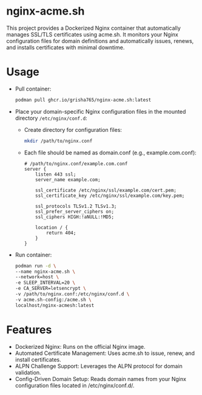 # nginx-acme.sh
This project provides a Dockerized Nginx container that automatically manages SSL/TLS certificates using acme.sh. It monitors your Nginx configuration files for domain definitions and automatically issues, renews, and installs certificates with minimal downtime.

# Usage

- Pull container:
    ```bash
    podman pull ghcr.io/grisha765/nginx-acme.sh:latest
    ```

- Place your domain-specific Nginx configuration files in the mounted directory `/etc/nginx/conf.d`:
    - Create directory for configuration files:
        ```bash
        mkdir /path/to/nginx.conf
        ```
    - Each file should be named as domain.conf (e.g., example.com.conf):
        ```nginx
        # /path/to/nginx.conf/example.com.conf
        server {
            listen 443 ssl;
            server_name example.com;

            ssl_certificate /etc/nginx/ssl/example.com/cert.pem;
            ssl_certificate_key /etc/nginx/ssl/example.com/key.pem;

            ssl_protocols TLSv1.2 TLSv1.3;
            ssl_prefer_server_ciphers on;
            ssl_ciphers HIGH:!aNULL:!MD5;

            location / {
                return 404;
            }
        }
        ```

- Run container:
    ```bash
    podman run -d \
    --name nginx-acme.sh \
    --network=host \
    -e SLEEP_INTERVAL=20 \
    -e CA_SERVER=letsencrypt \
    -v /path/to/nginx.conf:/etc/nginx/conf.d \
    -v acme.sh-config:/acme.sh \
    localhost/nginx-acmesh:latest
    ```

# Features

- Dockerized Nginx: Runs on the official Nginx image.
- Automated Certificate Management: Uses acme.sh to issue, renew, and install certificates.
- ALPN Challenge Support: Leverages the ALPN protocol for domain validation.
- Config-Driven Domain Setup: Reads domain names from your Nginx configuration files located in /etc/nginx/conf.d/.
